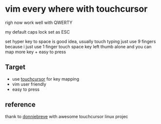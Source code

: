 # vim every where with touchcursor

righ now work well with QWERTY

my default caps lock set as ESC

set hyper key to space is good idea, usually touch typing just use 9 fingers because i just use 1 finger touch space key left thumb alone and you can map more key + easy to press

## Target

* use [touchcursor](https://github.com/donniebreve/touchcursor-linux) for key mapping
* vim user friendly
* easy to press

## reference

thank to [donniebreve](https://github.com/donniebreve) with awesome touchcursor linux projec
